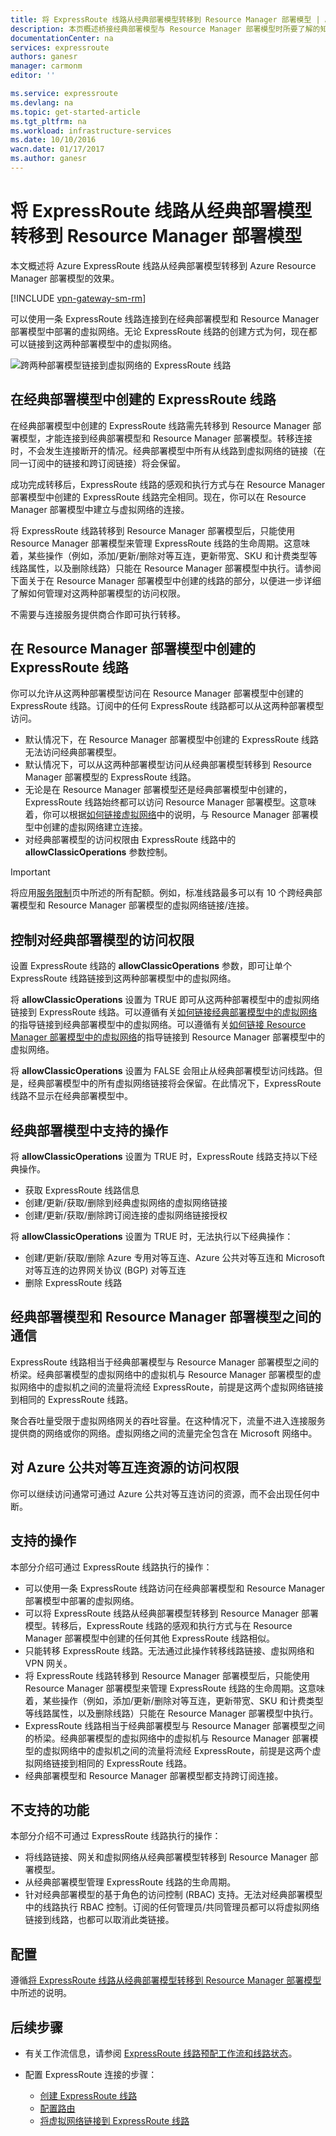 ```yaml
---
title: 将 ExpressRoute 线路从经典部署模型转移到 Resource Manager 部署模型 | Azure
description: 本页概述桥接经典部署模型与 Resource Manager 部署模型时所要了解的知识。
documentationCenter: na
services: expressroute
authors: ganesr
manager: carmonm
editor: ''

ms.service: expressroute
ms.devlang: na
ms.topic: get-started-article
ms.tgt_pltfrm: na
ms.workload: infrastructure-services
ms.date: 10/10/2016
wacn.date: 01/17/2017
ms.author: ganesr
---
```


# 将 ExpressRoute 线路从经典部署模型转移到 Resource Manager 部署模型

本文概述将 Azure ExpressRoute 线路从经典部署模型转移到 Azure Resource Manager 部署模型的效果。

[!INCLUDE [vpn-gateway-sm-rm](../../includes/vpn-gateway-classic-rm-include.md)]

可以使用一条 ExpressRoute 线路连接到在经典部署模型和 Resource Manager 部署模型中部署的虚拟网络。无论 ExpressRoute 线路的创建方式为何，现在都可以链接到这两种部署模型中的虚拟网络。

![跨两种部署模型链接到虚拟网络的 ExpressRoute 线路](./media/expressroute-move/expressroute-move-1.png)

## 在经典部署模型中创建的 ExpressRoute 线路

在经典部署模型中创建的 ExpressRoute 线路需先转移到 Resource Manager 部署模型，才能连接到经典部署模型和 Resource Manager 部署模型。转移连接时，不会发生连接断开的情况。经典部署模型中所有从线路到虚拟网络的链接（在同一订阅中的链接和跨订阅链接）将会保留。

成功完成转移后，ExpressRoute 线路的感观和执行方式与在 Resource Manager 部署模型中创建的 ExpressRoute 线路完全相同。现在，你可以在 Resource Manager 部署模型中建立与虚拟网络的连接。

将 ExpressRoute 线路转移到 Resource Manager 部署模型后，只能使用 Resource Manager 部署模型来管理 ExpressRoute 线路的生命周期。这意味着，某些操作（例如，添加/更新/删除对等互连，更新带宽、SKU 和计费类型等线路属性，以及删除线路）只能在 Resource Manager 部署模型中执行。请参阅下面关于在 Resource Manager 部署模型中创建的线路的部分，以便进一步详细了解如何管理对这两种部署模型的访问权限。

不需要与连接服务提供商合作即可执行转移。

## 在 Resource Manager 部署模型中创建的 ExpressRoute 线路

你可以允许从这两种部署模型访问在 Resource Manager 部署模型中创建的 ExpressRoute 线路。订阅中的任何 ExpressRoute 线路都可以从这两种部署模型访问。

- 默认情况下，在 Resource Manager 部署模型中创建的 ExpressRoute 线路无法访问经典部署模型。
- 默认情况下，可以从这两种部署模型访问从经典部署模型转移到 Resource Manager 部署模型的 ExpressRoute 线路。
- 无论是在 Resource Manager 部署模型还是经典部署模型中创建的，ExpressRoute 线路始终都可以访问 Resource Manager 部署模型。这意味着，你可以根据[如何链接虚拟网络](./expressroute-howto-linkvnet-arm.md)中的说明，与 Resource Manager 部署模型中创建的虚拟网络建立连接。
- 对经典部署模型的访问权限由 ExpressRoute 线路中的 **allowClassicOperations** 参数控制。

>[!IMPORTANT]
> 将应用[服务限制](../azure-subscription-service-limits.md)页中所述的所有配额。例如，标准线路最多可以有 10 个跨经典部署模型和 Resource Manager 部署模型的虚拟网络链接/连接。

## 控制对经典部署模型的访问权限

设置 ExpressRoute 线路的 **allowClassicOperations** 参数，即可让单个 ExpressRoute 线路链接到这两种部署模型中的虚拟网络。

将 **allowClassicOperations** 设置为 TRUE 即可从这两种部署模型中的虚拟网络链接到 ExpressRoute 线路。可以遵循有关[如何链接经典部署模型中的虚拟网络](./expressroute-howto-linkvnet-classic.md)的指导链接到经典部署模型中的虚拟网络。可以遵循有关[如何链接 Resource Manager 部署模型中的虚拟网络](./expressroute-howto-linkvnet-arm.md)的指导链接到 Resource Manager 部署模型中的虚拟网络。

将 **allowClassicOperations** 设置为 FALSE 会阻止从经典部署模型访问线路。但是，经典部署模型中的所有虚拟网络链接将会保留。在此情况下，ExpressRoute 线路不显示在经典部署模型中。

## 经典部署模型中支持的操作

将 **allowClassicOperations** 设置为 TRUE 时，ExpressRoute 线路支持以下经典操作。

 - 获取 ExpressRoute 线路信息
 - 创建/更新/获取/删除到经典虚拟网络的虚拟网络链接
 - 创建/更新/获取/删除跨订阅连接的虚拟网络链接授权

将 **allowClassicOperations** 设置为 TRUE 时，无法执行以下经典操作：

 - 创建/更新/获取/删除 Azure 专用对等互连、Azure 公共对等互连和 Microsoft 对等互连的边界网关协议 (BGP) 对等互连
 - 删除 ExpressRoute 线路

## 经典部署模型和 Resource Manager 部署模型之间的通信

ExpressRoute 线路相当于经典部署模型与 Resource Manager 部署模型之间的桥梁。经典部署模型的虚拟网络中的虚拟机与 Resource Manager 部署模型的虚拟网络中的虚拟机之间的流量将流经 ExpressRoute，前提是这两个虚拟网络链接到相同的 ExpressRoute 线路。

聚合吞吐量受限于虚拟网络网关的吞吐容量。在这种情况下，流量不进入连接服务提供商的网络或你的网络。虚拟网络之间的流量完全包含在 Microsoft 网络中。

## 对 Azure 公共对等互连资源的访问权限

你可以继续访问通常可通过 Azure 公共对等互连访问的资源，而不会出现任何中断。

## 支持的操作

本部分介绍可通过 ExpressRoute 线路执行的操作：

 - 可以使用一条 ExpressRoute 线路访问在经典部署模型和 Resource Manager 部署模型中部署的虚拟网络。
 - 可以将 ExpressRoute 线路从经典部署模型转移到 Resource Manager 部署模型。转移后，ExpressRoute 线路的感观和执行方式与在 Resource Manager 部署模型中创建的任何其他 ExpressRoute 线路相似。
 - 只能转移 ExpressRoute 线路。无法通过此操作转移线路链接、虚拟网络和 VPN 网关。
 - 将 ExpressRoute 线路转移到 Resource Manager 部署模型后，只能使用 Resource Manager 部署模型来管理 ExpressRoute 线路的生命周期。这意味着，某些操作（例如，添加/更新/删除对等互连，更新带宽、SKU 和计费类型等线路属性，以及删除线路）只能在 Resource Manager 部署模型中执行。
 - ExpressRoute 线路相当于经典部署模型与 Resource Manager 部署模型之间的桥梁。经典部署模型的虚拟网络中的虚拟机与 Resource Manager 部署模型的虚拟网络中的虚拟机之间的流量将流经 ExpressRoute，前提是这两个虚拟网络链接到相同的 ExpressRoute 线路。
 - 经典部署模型和 Resource Manager 部署模型都支持跨订阅连接。

## 不支持的功能

本部分介绍不可通过 ExpressRoute 线路执行的操作：

 - 将线路链接、网关和虚拟网络从经典部署模型转移到 Resource Manager 部署模型。
 - 从经典部署模型管理 ExpressRoute 线路的生命周期。
 - 针对经典部署模型的基于角色的访问控制 (RBAC) 支持。无法对经典部署模型中的线路执行 RBAC 控制。订阅的任何管理员/共同管理员都可以将虚拟网络链接到线路，也都可以取消此类链接。

## 配置

遵循[将 ExpressRoute 线路从经典部署模型转移到 Resource Manager 部署模型](./expressroute-howto-move-arm.md)中所述的说明。

## 后续步骤

- 有关工作流信息，请参阅 [ExpressRoute 线路预配工作流和线路状态](./expressroute-workflows.md)。
- 配置 ExpressRoute 连接的步骤：

    - [创建 ExpressRoute 线路](./expressroute-howto-circuit-arm.md)
    - [配置路由](./expressroute-howto-routing-arm.md)
    - [将虚拟网络链接到 ExpressRoute 线路](./expressroute-howto-linkvnet-arm.md)

<!---HONumber=Mooncake_Quality_Review_0117_2017-->